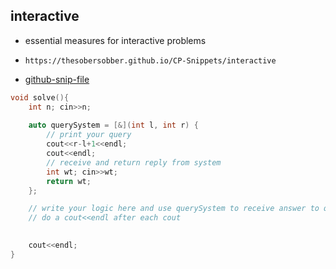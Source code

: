
## interactive

- essential measures for interactive problems
- ```
  https://thesobersobber.github.io/CP-Snippets/interactive
  ```
- [github-snip-file](https://github.com/theSoberSobber/CP-Snippets/blob/main/snippets.json#L612)

```cpp
void solve(){
    int n; cin>>n;
    
    auto querySystem = [&](int l, int r) {
        // print your query
        cout<<r-l+1<<endl;
        cout<<endl;
        // receive and return reply from system
        int wt; cin>>wt;
        return wt;
    };

    // write your logic here and use querySystem to receive answer to query
    // do a cout<<endl after each cout

    
    cout<<endl;
}

```
